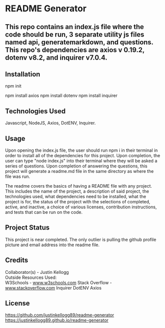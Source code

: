 # README Generator

## This repo contains an index.js file where the code should be run, 3 separate utility js files named api, generatemarkdown, and questions. This repo's dependencies are axios v 0.19.2, dotenv v8.2, and inquirer v7.0.4. 

## Installation

npm init

npm install axios
npm install dotenv
npm install inquirer

## Technologies Used

Javascript, NodeJS, Axios, DotENV, Inquirer.

## Usage

Upon opening the index.js file, the user should run npm i in their terminal in order to install all of the dependencies for this project. Upon completion, the user can type "node index.js" into their terminal where they will be asked a series of questions. Upon completion of answering the questions, this project will generate a readme.md file in the same directory as where the file was run.

The readme covers the basics of having a README file with any project. This includes the name of the project, a description of said project, the technologies used, what dependencies need to be installed, what the project is for, the status of the project with the selections of completed, active, and inactive, a choice of various licenses, contribution instructions, and tests that can be run on the code.

## Project Status

This project is near completed. The only outlier is pulling the github profile picture and email address into the readme file.

## Credits

Collaborator(s) - Justin Kellogg  
Outside Resources Used:    
W3Schools - www.w3schools.com
Stack Overflow - www.stackoverflow.com
Inquirer
DotENV
Axios


## License

https://github.com/justinkellogg89/readme-generator
https://justinkellogg89.github.io/readme-generator